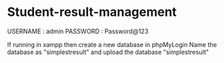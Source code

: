 # Student-result-management
USERNAME : admin 
PASSWORD : Password@123

If running in xampp then create a new database in phpMyLogin Name the database as "simplestresult" and upload the database "simplestresult"
